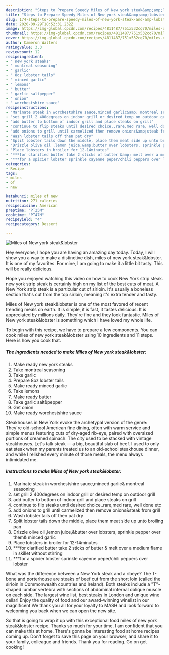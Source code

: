 ```yaml
---
description: "Steps to Prepare Speedy Miles of New york steak&amp;amp;lobster"
title: "Steps to Prepare Speedy Miles of New york steak&amp;amp;lobster"
slug: 174-steps-to-prepare-speedy-miles-of-new-york-steak-and-amp-lobster
date: 2020-09-29T18:52:31.232Z
image: https://img-global.cpcdn.com/recipes/4811487/751x532cq70/miles-of-new-york-steaklobster-recipe-main-photo.jpg
thumbnail: https://img-global.cpcdn.com/recipes/4811487/751x532cq70/miles-of-new-york-steaklobster-recipe-main-photo.jpg
cover: https://img-global.cpcdn.com/recipes/4811487/751x532cq70/miles-of-new-york-steaklobster-recipe-main-photo.jpg
author: Cameron Walters
ratingvalue: 3.3
reviewcount: 12
recipeingredient:
- " new york steaks"
- " montreal seasoning"
- " garlic"
- " 8oz lobster tails"
- " minced garlic"
- " lemons"
- " butter"
- " garlic saltpepper"
- " onion"
- " worchestshire sauce"
recipeinstructions:
- "Marinate steak in worchestshire sauce,minced garlic&amp; montreal seasoning"
- "set grill 2 400degrees on indoor grill or desired temp on outdoor grill"
- "add butter to bottom of indoor grill and place steaks on grill"
- "continue to flip steaks until desired choice..rare,med rare, well done etc"
- "add onions to grill until carmelized then remove onions&amp;steak from grill"
- "Wash lobster tails off then pat dry"
- "Split lobster tails down the middle, place them meat side up unto broiling pan"
- "Drizzle olive oil ,lemon juice,&amp;butter over lobsters, sprinkle pepper over them&amp; minced garlic"
- "Place lobsters in broiler for 12-14minutes"
- "***for clarified butter take 2 sticks of butter &amp; melt over a medium flame in skillet without stirring"
- "***for a spicier lobster sprinkle cayenne peper/chili peppers over lobster"
categories:
- Recipe
tags:
- miles
- of
- new

katakunci: miles of new 
nutrition: 271 calories
recipecuisine: American
preptime: "PT25M"
cooktime: "PT47M"
recipeyield: "4"
recipecategory: Dessert

---
```



![Miles of New york steak&amp;lobster](https://img-global.cpcdn.com/recipes/4811487/751x532cq70/miles-of-new-york-steaklobster-recipe-main-photo.jpg)

Hey everyone, I hope you are having an amazing day today. Today, I will show you a way to make a distinctive dish, miles of new york steak&amp;lobster. It is one of my favorites. For mine, I am going to make it a little bit tasty. This will be really delicious.

Hope you enjoyed watching this video on how to cook New York strip steak. new york strip steak is certainly high on my list of the best cuts of meat. A New York strip steak is a particular cut of sirloin. It&#39;s usually a boneless section that&#39;s cut from the top sirloin, meaning it&#39;s extra tender and tasty.

Miles of New york steak&amp;lobster is one of the most favored of recent trending meals on earth. It is simple, it is fast, it tastes delicious. It is appreciated by millions daily. They're fine and they look fantastic. Miles of New york steak&amp;lobster is something which I have loved my whole life.


To begin with this recipe, we have to prepare a few components. You can cook miles of new york steak&amp;lobster using 10 ingredients and 11 steps. Here is how you cook that.

<!--inarticleads1-->

##### The ingredients needed to make Miles of New york steak&amp;lobster:

1. Make ready  new york steaks
1. Take  montreal seasoning
1. Take  garlic
1. Prepare  8oz lobster tails
1. Make ready  minced garlic
1. Take  lemons
1. Make ready  butter
1. Take  garlic salt&amp;pepper
1. Get  onion
1. Make ready  worchestshire sauce


Steakhouses in New York evoke the archetypal version of the genre: They&#39;re old-school American fine dining, often with warm service and simple menus featuring cuts of dry-aged rib-eye, paired with oversized portions of creamed spinach. The city used to be stacked with vintage steakhouses. Let&#39;s talk steak — a big, beautiful slab of beef. I used to only eat steak when my parents treated us to an old-school steakhouse dinner, and while I relished every minute of those meals, the menu always intimidated me. 

<!--inarticleads2-->

##### Instructions to make Miles of New york steak&amp;lobster:

1. Marinate steak in worchestshire sauce,minced garlic&amp; montreal seasoning
1. set grill 2 400degrees on indoor grill or desired temp on outdoor grill
1. add butter to bottom of indoor grill and place steaks on grill
1. continue to flip steaks until desired choice..rare,med rare, well done etc
1. add onions to grill until carmelized then remove onions&amp;steak from grill
1. Wash lobster tails off then pat dry
1. Split lobster tails down the middle, place them meat side up unto broiling pan
1. Drizzle olive oil ,lemon juice,&amp;butter over lobsters, sprinkle pepper over them&amp; minced garlic
1. Place lobsters in broiler for 12-14minutes
1. ***for clarified butter take 2 sticks of butter &amp; melt over a medium flame in skillet without stirring
1. ***for a spicier lobster sprinkle cayenne peper/chili peppers over lobster


What was the difference between a New York steak and a ribeye? The T-bone and porterhouse are steaks of beef cut from the short loin (called the sirloin in Commonwealth countries and Ireland). Both steaks include a &#34;T&#34;-shaped lumbar vertebra with sections of abdominal internal oblique muscle on each side. The largest wine list, best steaks in London and unique wine cellar! Enjoy the quality of food and our award-winning winelist in our magnificent We thank you all for your loyalty to MASH and look forward to welcoming you back when we can open the new site. 

So that is going to wrap it up with this exceptional food miles of new york steak&amp;lobster recipe. Thanks so much for your time. I am confident that you can make this at home. There's gonna be interesting food at home recipes coming up. Don't forget to save this page on your browser, and share it to your family, colleague and friends. Thank you for reading. Go on get cooking!
